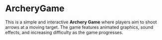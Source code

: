 # ArcheryGame
This is a simple and interactive **Archery Game** where players aim to shoot arrows at a moving target. The game features animated graphics, sound effects, and increasing difficulty as the game progresses.
